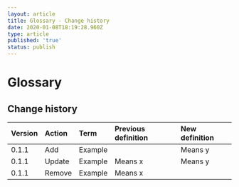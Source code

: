 ```yaml
---
layout: article
title: Glossary - Change history
date: 2020-01-08T18:19:28.960Z
type: article
published: 'true'
status: publish
---
```

# Glossary

## Change history

| Version | Action | Term | Previous definition | New definition |
|:--------|:-------|:-----|:--------------------|:---------------|
| 0.1.1   | Add | Example |  | Means y |
| 0.1.1   | Update | Example | Means x | Means y |
| 0.1.1   | Remove | Example | Means x |  |
